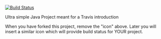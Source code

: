 [![Build Status](https://travis-ci.com/ha-170/travisGettingStarted.svg?branch=master)](https://travis-ci.com/ha-170/travisGettingStarted)

Ultra simple Java Project meant for a Travis introduction

When you have forked this project, remove the "icon" above. Later you will insert a similar icon which will provide build status for YOUR project.
